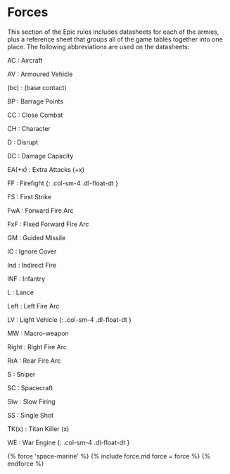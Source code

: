 # Forces

This section of the Epic rules includes datasheets for each of the armies, plus a reference sheet that groups all of the game tables together into one place. The following abbreviations are used on the datasheets:

<div class="row">
AC
: Aircraft

AV
: Armoured Vehicle

(bc)
: (base contact)

BP
: Barrage Points

CC
: Close Combat

CH
: Character

D
: Disrupt

DC
: Damage Capacity

EA(+x)
: Extra Attacks (+x)

FF
: Firefight
{: .col-sm-4 .dl-float-dt }

FS
: First Strike

FwA
: Forward Fire Arc

FxF
: Fixed Forward Fire Arc

GM
: Guided Missile

IC
: Ignore Cover

Ind
: Indirect Fire

INF
: Infantry

L
: Lance

Left
: Left Fire Arc

LV
: Light Vehicle
{: .col-sm-4 .dl-float-dt }

MW
: Macro-weapon

Right
: Right Fire Arc

RrA
: Rear Fire Arc

S
: Sniper

SC
: Spacecraft

Slw
: Slow Firing

SS
: Single Shot

TK(x)
: Titan Killer (x)

WE
: War Engine
{: .col-sm-4 .dl-float-dt }
</div>

{% force 'space-marine' %}
{% include force.md force = force %}
{% endforce %}